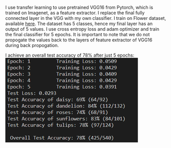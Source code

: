 I use transfer learning to use pretrained VGG16 from Pytorch, which is trained on Imagenet, as a feature extractor. I replace the final fully connected layer in the VGG with my own classifier. I train on Flower dataset, available [here](https://s3.amazonaws.com/video.udacity-data.com/topher/2018/September/5baa60a0_flower-photos/flower-photos.zip). The dataset has 5 classes, hence my final layer has an output of 5 values. I use cross entropy loss and adam optimizer and train the final classifier for 5 epochs. It is important to note that we do not propogate the values back to the layers of feature extractor of VGG16 during back propogation. 

I achieve an overall test accuracy of 78% after just 5 epochs:
![test_accuracy](results/accuracy_transfer.png)